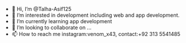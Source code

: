 - 👋 Hi, I’m @Talha-Asif125
- 👀 I’m interested in development including web and app development.
- 🌱 I’m currently learning app development
- 💞️ I’m looking to collaborate on ...
- 📫 How to reach me instagram:venom_x43, contact:+92 313 5541485

<!---
Talha-Asif125/Talha-Asif125 is a ✨ special ✨ repository because its `README.md` (this file) appears on your GitHub profile.
You can click the Preview link to take a look at your changes.
--->
